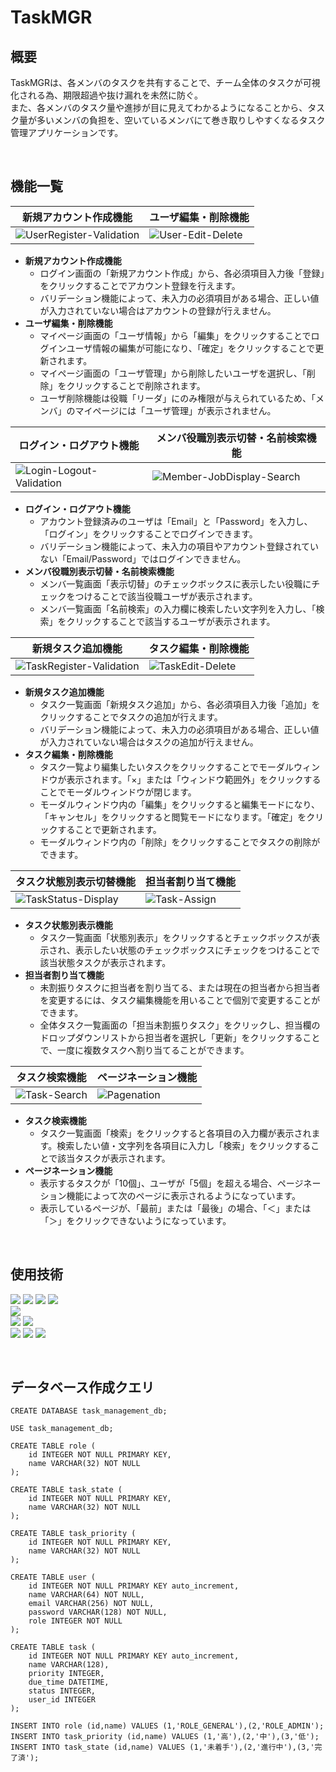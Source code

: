 # TaskMGR

## 概要
TaskMGRは、各メンバのタスクを共有することで、チーム全体のタスクが可視化される為、期限超過や抜け漏れを未然に防ぐ。<br>
また、各メンバのタスク量や進捗が目に見えてわかるようになることから、タスク量が多いメンバの負担を、空いているメンバにて巻き取りしやすくなるタスク管理アプリケーションです。

<br>

## 機能一覧

|新規アカウント作成機能|ユーザ編集・削除機能|
|---|---|
|![UserRegister-Validation](https://github.com/user-attachments/assets/b0e14dbb-74cd-4d6e-aa12-8fc571b55ce4)|![User-Edit-Delete](https://github.com/user-attachments/assets/860c4b51-0672-4580-80c5-3bc0a239bdc6)
* **新規アカウント作成機能**
    * ログイン画面の「新規アカウント作成」から、各必須項目入力後「登録」をクリックすることでアカウント登録を行えます。
    * バリデーション機能によって、未入力の必須項目がある場合、正しい値が入力されていない場合はアカウントの登録が行えません。
* **ユーザ編集・削除機能**
    * マイページ画面の「ユーザ情報」から「編集」をクリックすることでログインユーザ情報の編集が可能になり、「確定」をクリックすることで更新されます。
    * マイページ画面の「ユーザ管理」から削除したいユーザを選択し、「削除」をクリックすることで削除されます。
    * ユーザ削除機能は役職「リーダ」にのみ権限が与えられているため、「メンバ」のマイページには「ユーザ管理」が表示されません。
 
|ログイン・ログアウト機能|メンバ役職別表示切替・名前検索機能|
|---|---|
![Login-Logout-Validation](https://github.com/user-attachments/assets/db04e958-e32b-4b1f-9d87-f4ad75022242)|![Member-JobDisplay-Search](https://github.com/user-attachments/assets/ab47d55c-df94-4f8e-91f2-ab6f44709232)|
* **ログイン・ログアウト機能**
   * アカウント登録済みのユーザは「Email」と「Password」を入力し、「ログイン」をクリックすることでログインできます。
   * バリデーション機能によって、未入力の項目やアカウント登録されていない「Email/Password」ではログインできません。
* **メンバ役職別表示切替・名前検索機能**
   * メンバ一覧画面「表示切替」のチェックボックスに表示したい役職にチェックをつけることで該当役職ユーザが表示されます。
   * メンバ一覧画面「名前検索」の入力欄に検索したい文字列を入力し、「検索」をクリックすることで該当するユーザが表示されます。

|新規タスク追加機能|タスク編集・削除機能|
|---|---|
|![TaskRegister-Validation](https://github.com/user-attachments/assets/9e682082-f4b2-4912-bfc1-f93d2b5401d9)|![TaskEdit-Delete](https://github.com/user-attachments/assets/8cc2710e-84dc-4242-955c-16417d645e58)
* **新規タスク追加機能**
   * タスク一覧画面「新規タスク追加」から、各必須項目入力後「追加」をクリックすることでタスクの追加が行えます。
   * バリデーション機能によって、未入力の必須項目がある場合、正しい値が入力されていない場合はタスクの追加が行えません。
* **タスク編集・削除機能**
   * タスク一覧より編集したいタスクをクリックすることでモーダルウィンドウが表示されます。「×」または「ウィンドウ範囲外」をクリックすることでモーダルウィンドウが閉じます。
   * モーダルウィンドウ内の「編集」をクリックすると編集モードになり、「キャンセル」をクリックすると閲覧モードになります。「確定」をクリックすることで更新されます。
   * モーダルウィンドウ内の「削除」をクリックすることでタスクの削除ができます。

|タスク状態別表示切替機能|担当者割り当て機能|
|---|---|
|![TaskStatus-Display](https://github.com/user-attachments/assets/fa9ac5c9-cdb4-4f5a-b613-58a5d72d3f5d)|![Task-Assign](https://github.com/user-attachments/assets/10753882-a682-460f-864f-1e10eb2158cc)|
* **タスク状態別表示機能**
   * タスク一覧画面「状態別表示」をクリックするとチェックボックスが表示され、表示したい状態のチェックボックスにチェックをつけることで該当状態タスクが表示されます。
* **担当者割り当て機能**
   * 未割振りタスクに担当者を割り当てる、または現在の担当者から担当者を変更するには、タスク編集機能を用いることで個別で変更することができます。
   * 全体タスク一覧画面の「担当未割振りタスク」をクリックし、担当欄のドロップダウンリストから担当者を選択し「更新」をクリックすることで、一度に複数タスクへ割り当てることができます。

|タスク検索機能|ページネーション機能|
|---|---|
|![Task-Search](https://github.com/user-attachments/assets/6f07e40c-f177-44a6-ad29-b115dd1ed4c5)|![Pagenation](https://github.com/user-attachments/assets/3ef5b437-839f-4c15-adaf-004b99443718)|
* **タスク検索機能**
   * タスク一覧画面「検索」をクリックすると各項目の入力欄が表示されます。検索したい値・文字列を各項目に入力し「検索」をクリックすることで該当タスクが表示されます。
* **ページネーション機能**
   * 表示するタスクが「10個」、ユーザが「5個」を超える場合、ページネーション機能によって次のページに表示されるようになっています。
   * 表示しているページが、「最前」または「最後」の場合、「＜」または「＞」をクリックできないようになっています。

<br>

## 使用技術
<img src="https://img.shields.io/badge/-HTML5-2f2f2f.svg?logo=html5&style=flat"> <img src="https://img.shields.io/badge/-CSS3-2f2f2f.svg?logo=css3&style=flat"> <img src="https://img.shields.io/badge/JavaScript-2f2f2f.svg?logo=javascript&style=flat"> <img src="https://img.shields.io/badge/Java-2f2f2f.svg?logo=Java&style=flat">
<br>
<img src="https://img.shields.io/badge/MySQL-2f2f2f.svg?logo=mysql&style=flat">
<br>
<img src="https://img.shields.io/badge/Spring Boot-2f2f2f.svg?logo=springboot&style=flat">
<img src="https://img.shields.io/badge/Spring Security-2f2f2f.svg?logo=springsecurity&style=flat">
<br>
<img src="https://img.shields.io/badge/Thymeleaf-2f2f2f.svg?logo=thymeleaf&style=flat">
<img src="https://img.shields.io/badge/Gradle-2f2f2f.svg?logo=gradle&style=flat">
<img src="https://img.shields.io/badge/Eclipse IDE-2f2f2f.svg?logo=eclipseide&style=flat">

<br>

## データベース作成クエリ
```mysql
CREATE DATABASE task_management_db;

USE task_management_db;

CREATE TABLE role (
    id INTEGER NOT NULL PRIMARY KEY,
    name VARCHAR(32) NOT NULL
);

CREATE TABLE task_state (
    id INTEGER NOT NULL PRIMARY KEY,
    name VARCHAR(32) NOT NULL
);

CREATE TABLE task_priority (
    id INTEGER NOT NULL PRIMARY KEY,
    name VARCHAR(32) NOT NULL
);

CREATE TABLE user (
    id INTEGER NOT NULL PRIMARY KEY auto_increment,
    name VARCHAR(64) NOT NULL,
    email VARCHAR(256) NOT NULL,
    password VARCHAR(128) NOT NULL,
    role INTEGER NOT NULL
);

CREATE TABLE task (
    id INTEGER NOT NULL PRIMARY KEY auto_increment,
    name VARCHAR(128),
    priority INTEGER,
    due_time DATETIME,
    status INTEGER,
    user_id INTEGER
);

INSERT INTO role (id,name) VALUES (1,'ROLE_GENERAL'),(2,'ROLE_ADMIN');
INSERT INTO task_priority (id,name) VALUES (1,'高'),(2,'中'),(3,'低');
INSERT INTO task_state (id,name) VALUES (1,'未着手'),(2,'進行中'),(3,'完了済');
```
